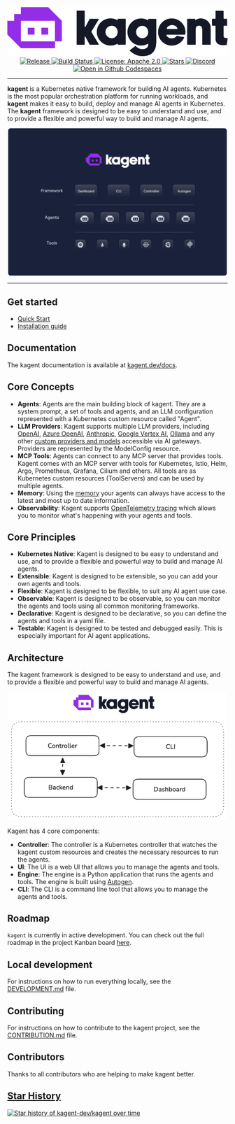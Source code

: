 <div align="center">
  <picture>
    <source media="(prefers-color-scheme: dark)" srcset="https://raw.githubusercontent.com/kagent-dev/kagent/main/img/icon-dark.svg" alt="kagent" width="400">
    <source media="(prefers-color-scheme: light)" srcset="https://raw.githubusercontent.com/kagent-dev/kagent/main/img/icon-light.svg" alt="kagent" width="400">
    <img alt="kagent" src="https://raw.githubusercontent.com/kagent-dev/kagent/main/img/icon-light.svg">
  </picture>
  <div>
    <a href="https://github.com/kagent-dev/kagent/releases">
      <img src="https://img.shields.io/github/v/release/kagent-dev/kagent?style=flat&label=Latest%20version" alt="Release">
    </a>
    <a href="https://github.com/kagent-dev/kagent/actions/workflows/ci.yaml">
      <img src="https://github.com/kagent-dev/kagent/actions/workflows/ci.yaml/badge.svg" alt="Build Status" height="20">
    </a>
      <a href="https://opensource.org/licenses/Apache-2.0">
      <img src="https://img.shields.io/badge/License-Apache2.0-brightgreen.svg?style=flat" alt="License: Apache 2.0">
    </a>
    <a href="https://github.com/kagent-dev/kagent">
      <img src="https://img.shields.io/github/stars/kagent-dev/kagent.svg?style=flat&logo=github&label=Stars" alt="Stars">
    </a>
     <a href="https://discord.gg/Fu3k65f2k3">
      <img src="https://img.shields.io/discord/1346225185166065826?style=flat&label=Join%20Discord&color=6D28D9" alt="Discord">
    </a>
    <a href='https://codespaces.new/kagent-dev/kagent'>
      <img src='https://github.com/codespaces/badge.svg' alt='Open in Github Codespaces' style='max-width: 100%;' height="20">
    </a>
  </div>
</div>

---

**kagent** is a Kubernetes native framework for building AI agents. Kubernetes is the most popular orchestration platform for running workloads, and **kagent** makes it easy to build, deploy and manage AI agents in Kubernetes. The **kagent** framework is designed to be easy to understand and use, and to provide a flexible and powerful way to build and manage AI agents.

<div align="center">
  <img src="img/hero.png" alt="Autogen Framework" width="500">
</div>

---

## Get started

- [Quick Start](https://kagent.dev/docs/getting-started/quickstart)
- [Installation guide](https://kagent.dev/docs/introduction/installation)


## Documentation

The kagent documentation is available at [kagent.dev/docs](https://kagent.dev/docs).

## Core Concepts

- **Agents**: Agents are the main building block of kagent. They are a system prompt, a set of tools and agents, and an LLM configuration represented with a Kubernetes custom resource called "Agent". 
- **LLM Providers**: Kagent supports multiple LLM providers, including [OpenAI](https://kagent.dev/docs/supported-providers/openai), [Azure OpenAI](https://kagent.dev/docs/supported-providers/azure-openai), [Anthropic](https://kagent.dev/docs/supported-providers/anthropic), [Google Vertex AI](https://kagent.dev/docs/supported-providers/google-vertexai), [Ollama](https://kagent.dev/docs/supported-providers/ollama) and any other [custom providers and models](https://kagent.dev/docs/supported-providers/custom-models) accessible via AI gateways. Providers are represented by the ModelConfig resource.
- **MCP Tools**: Agents can connect to any MCP server that provides tools. Kagent comes with an MCP server with tools for Kubernetes, Istio, Helm, Argo, Prometheus, Grafana,  Cilium and others. All tools are as Kubernetes custom resources (ToolServers) and can be used by multiple agents.
- **Memory**: Using the [memory](https://kagent.dev/docs/concepts/memory) your agents can always have access to the latest and most up to date information.
- **Observability**: Kagent supports [OpenTelemetry tracing](https://kagent.dev/docs/getting-started/tracing) which allows you to monitor what's happening with your agents and tools.

## Core Principles

- **Kubernetes Native**: Kagent is designed to be easy to understand and use, and to provide a flexible and powerful way to build and manage AI agents.
- **Extensible**: Kagent is designed to be extensible, so you can add your own agents and tools.
- **Flexible**: Kagent is designed to be flexible, to suit any AI agent use case.
- **Observable**: Kagent is designed to be observable, so you can monitor the agents and tools using all common monitoring frameworks.
- **Declarative**: Kagent is designed to be declarative, so you can define the agents and tools in a yaml file.
- **Testable**: Kagent is designed to be tested and debugged easily. This is especially important for AI agent applications.

## Architecture

The kagent framework is designed to be easy to understand and use, and to provide a flexible and powerful way to build and manage AI agents.

<div align="center">
  <img src="img/arch.png" alt="Autogen Framework" width="500">
</div>

Kagent has 4 core components:

- **Controller**: The controller is a Kubernetes controller that watches the kagent custom resources and creates the necessary resources to run the agents.
- **UI**: The UI is a web UI that allows you to manage the agents and tools.
- **Engine**: The engine is a Python application that runs the agents and tools. The engine is built using [Autogen](https://github.com/microsoft/autogen).
- **CLI**: The CLI is a command line tool that allows you to manage the agents and tools.

## Roadmap

`kagent` is currently in active development. You can check out the full roadmap in the project Kanban board [here](https://github.com/orgs/kagent-dev/projects/3).

## Local development

For instructions on how to run everything locally, see the [DEVELOPMENT.md](DEVELOPMENT.md) file.

## Contributing

For instructions on how to contribute to the kagent project, see the [CONTRIBUTION.md](CONTRIBUTION.md) file.

## Contributors

Thanks to all contributors who are helping to make kagent better.

<a href="https://github.com/kagent-dev/kagent/graphs/contributors">



## Star History

<a href="https://www.star-history.com/#kagent-dev/kagent&Date">
 <picture>
   <source media="(prefers-color-scheme: dark)" srcset="https://api.star-history.com/svg?repos=kagent-dev/kagent&type=Date&theme=dark" />
   <source media="(prefers-color-scheme: light)" srcset="https://api.star-history.com/svg?repos=kagent-dev/kagent&type=Date" />
   <img alt="Star history of kagent-dev/kagent over time" src="https://api.star-history.com/svg?repos=kagent-dev/kagent&type=Date" />
 </picture>
</a>
